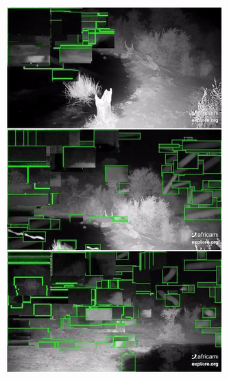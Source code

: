 ![20200710-231825-234830](in/20200710/20200710-231825-234830_0_.jpg)
![20200710-234835-000000](in/20200710/20200710-234835-000000_0_.jpg)
![20200711-000005-003010](in/20200711/20200711-000005-003010_0_.jpg)
